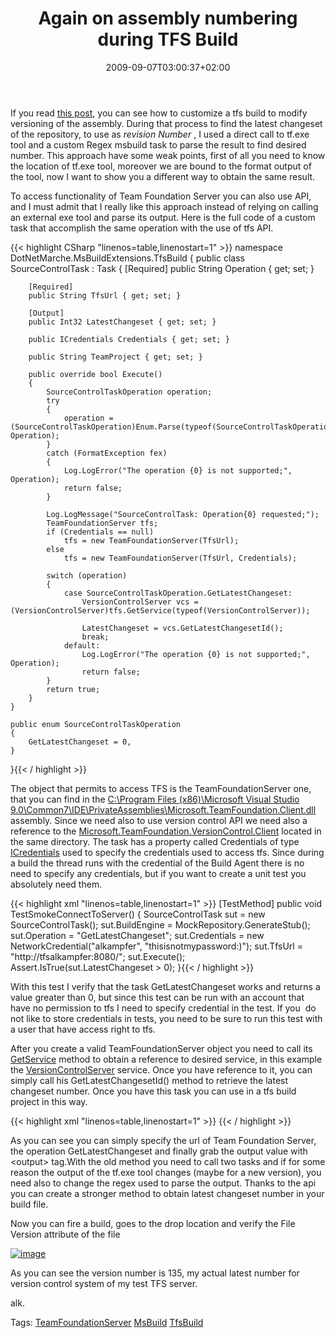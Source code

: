 ﻿---
title: "Again on assembly numbering during TFS Build"
description: ""
date: 2009-09-07T03:00:37+02:00
draft: false
tags: [TeamFoundationServer]
categories: [Team Foundation Server]
---
If you read [this post](http://www.codewrecks.com/blog/index.php/2009/08/21/take-control-of-assembly-numbering-during-a-tfs-build/), you can see how to customize a tfs build to modify versioning of the assembly. During that process to find the latest changeset of the repository, to use as *revision Number* , I used a direct call to tf.exe tool and a custom Regex msbuild task to parse the result to find desired number. This approach have some weak points, first of all you need to know the location of tf.exe tool, moreover we are bound to the format output of the tool, now I want to show you a different way to obtain the same result.

To access functionality of Team Foundation Server you can also use API, and I must admit that I really like this approach instead of relying on calling an external exe tool and parse its output. Here is the full code of a custom task that accomplish the same operation with the use of tfs API.

{{< highlight CSharp "linenos=table,linenostart=1" >}}
namespace DotNetMarche.MsBuildExtensions.TfsBuild
{
    public class SourceControlTask : Task
    {
        [Required]
        public String Operation { get; set; }

        [Required]
        public String TfsUrl { get; set; }

        [Output]
        public Int32 LatestChangeset { get; set; }

        public ICredentials Credentials { get; set; }

        public String TeamProject { get; set; }

        public override bool Execute()
        {
            SourceControlTaskOperation operation;
            try
            {
                operation = (SourceControlTaskOperation)Enum.Parse(typeof(SourceControlTaskOperation), Operation);
            }
            catch (FormatException fex)
            {
                Log.LogError("The operation {0} is not supported;", Operation);
                return false;
            }

            Log.LogMessage("SourceControlTask: Operation{0} requested;");
            TeamFoundationServer tfs;
            if (Credentials == null)
                tfs = new TeamFoundationServer(TfsUrl);
            else
                tfs = new TeamFoundationServer(TfsUrl, Credentials);

            switch (operation)
            {
                case SourceControlTaskOperation.GetLatestChangeset:
                    VersionControlServer vcs = (VersionControlServer)tfs.GetService(typeof(VersionControlServer));

                    LatestChangeset = vcs.GetLatestChangesetId();
                    break;
                default:
                    Log.LogError("The operation {0} is not supported;", Operation);
                    return false;
            }
            return true;
        }
    }

    public enum SourceControlTaskOperation
    {
        GetLatestChangeset = 0,
    }
}{{< / highlight >}}

<!-- Code inserted with Steve Dunn's Windows Live Writer Code Formatter Plugin.  http://dunnhq.com -->

The object that permits to access TFS is the TeamFoundationServer one, that you can find in the [C:\Program Files (x86)\Microsoft Visual Studio 9.0\Common7\IDE\PrivateAssemblies\Microsoft.TeamFoundation.Client.dll](http://msdn.microsoft.com/en-us/library/microsoft.teamfoundation.client.teamfoundationserver%28VS.80%29.aspx) assembly. Since we need also to use version control API we need also a reference to the [Microsoft.TeamFoundation.VersionControl.Client](http://msdn.microsoft.com/en-us/library/microsoft.teamfoundation.versioncontrol.client%28VS.80%29.aspx "assemblyref://Microsoft.TeamFoundation.VersionControl.Client") located in the same directory. The task has a property called Credentials of type [ICredentials](http://msdn.microsoft.com/en-us/library/system.net.icredentials.aspx) used to specify the credentials used to access tfs. Since during a build the thread runs with the credential of the Build Agent there is no need to specify any credentials, but if you want to create a unit test you absolutely need them.

{{< highlight xml "linenos=table,linenostart=1" >}}
[TestMethod]
public void TestSmokeConnectToServer()
{
    SourceControlTask sut = new SourceControlTask();
    sut.BuildEngine = MockRepository.GenerateStub<IBuildEngine>();
    sut.Operation = "GetLatestChangeset";
    sut.Credentials = new NetworkCredential("alkampfer", "thisisnotmypassword:)");
    sut.TfsUrl = "http://tfsalkampfer:8080/";
    sut.Execute();
    Assert.IsTrue(sut.LatestChangeset > 0);
}{{< / highlight >}}

<!-- Code inserted with Steve Dunn's Windows Live Writer Code Formatter Plugin.  http://dunnhq.com -->

With this test I verify that the task GetLatestChangeset works and returns a value greater than 0, but since this test can be run with an account that have no permission to tfs I need to specify credential in the test. If you  do not like to store credentials in tests, you need to be sure to run this test with a user that have access right to tfs.

After you create a valid TeamFoundationServer object you need to call its [GetService](http://msdn.microsoft.com/en-us/library/microsoft.teamfoundation.client.teamfoundationserver.getservice%28VS.80%29.aspx) method to obtain a reference to desired service, in this example the [VersionControlServer](http://msdn.microsoft.com/en-us/library/microsoft.teamfoundation.versioncontrol.client.versioncontrolserver%28VS.80%29.aspx) service. Once you have reference to it, you can simply call his GetLatestChangesetId() method to retrieve the latest changeset number. Once you have this task you can use in a tfs build project in this way.

{{< highlight xml "linenos=table,linenostart=1" >}}
<SourceControlTask
    TfsUrl="$(TeamFoundationServerUrl)"
    Operation="GetLatestChangeset">
    <Output    TaskParameter="LatestChangeset" PropertyName="lastChangeset"/>
</SourceControlTask>{{< / highlight >}}

<!-- Code inserted with Steve Dunn's Windows Live Writer Code Formatter Plugin.  http://dunnhq.com -->

As you can see you can simply specify the url of Team Foundation Server, the operation GetLatestChangeset and finally grab the output value with &lt;output&gt; tag.With the old method you need to call two tasks and if for some reason the output of the tf.exe tool changes (maybe for a new version), you need also to change the regex used to parse the output. Thanks to the api you can create a stronger method to obtain latest changeset number in your build file.

Now you can fire a build, goes to the drop location and verify the File Version attribute of the file

[![image](https://www.codewrecks.com/blog/wp-content/uploads/2009/09/image-thumb2.png "image")](https://www.codewrecks.com/blog/wp-content/uploads/2009/09/image2.png)

As you can see the version number is 135, my actual latest number for version control system of my test TFS server.

alk.

Tags: [TeamFoundationServer](http://technorati.com/tag/TeamFoundationServer) [MsBuild](http://technorati.com/tag/MsBuild) [TfsBuild](http://technorati.com/tag/TfsBuild)
